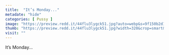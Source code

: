 ```yaml
---
title:  "It’s Monday..."
metadate: "hide"
categories: [ Pussy ]
image: "https://preview.redd.it/44flu3lygck51.jpg?auto=webp&s=9f150b2d1c6be07d7748b1344724c28f4eed1896"
thumb: "https://preview.redd.it/44flu3lygck51.jpg?width=320&crop=smart&auto=webp&s=66758a1d6ef1bf149248d4cd47b6c34def7167ac"
visit: ""
---
```

It’s Monday...
